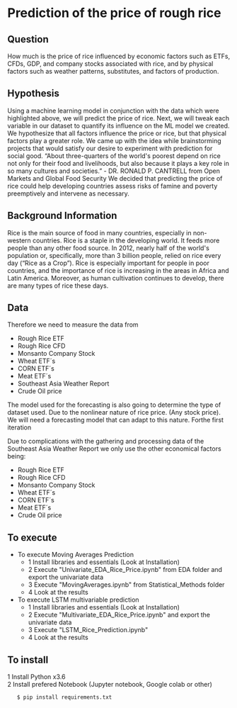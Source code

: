 # Prediction of the price of rough rice

<h2>Question </h2>
How much is the price of rice influenced by economic factors such as ETFs, CFDs, GDP, and company stocks associated with rice, and by physical factors such as weather patterns, substitutes, and factors of production.
<h2>Hypothesis</h2>
Using a machine learning model in conjunction with the data which were highlighted above, we will predict the price of rice. Next, we will tweak each variable in our dataset to quantify its influence on the ML model we created. We hypothesize that all factors influence the price or rice, but that physical factors play a greater role.
We came up with the idea while brainstorming projects that would satisfy our desire to experiment with prediction for social good. 
“About three-quarters of the world's poorest depend on rice not only for their food and livelihoods, but also because it plays a key role in so many cultures and societies.” - DR. RONALD P. CANTRELL from Open Markets and Global Food Security
We decided that predicting the price of rice could help developing countries assess risks of famine and poverty preemptively and intervene as necessary. 

<h2>Background Information</h2>
Rice is the main source of food in many countries, especially in non-western countries. 
Rice is a staple in the developing world. It feeds more people than any other food source. 
In 2012, nearly half of the world's population or, specifically, more than 3 billion people, relied on rice every day (“Rice as a Crop”). 
Rice is especially important for people in poor countries, and the importance of rice is increasing in the areas in Africa and Latin America. 
Moreover, as human cultivation continues to develop, there are many types of rice these days. 

<h2>Data</h2>


Therefore we need to measure the data from
  - Rough Rice ETF
  - Rough Rice CFD
  - Monsanto Company Stock
  - Wheat ETF´s
  - CORN ETF´s
  - Meat ETF´s
  - Southeast Asia Weather Report 
  - Crude Oil price

The model used for the forecasting is also going to determine the type of dataset used. Due to the nonlinear nature of rice price. (Any stock price). We will need a forecasting model that can adapt to this nature. 
Forthe first iteration

Due to complications with the gathering and processing data of the Southeast Asia Weather Report we only use the other economical factors being:

  - Rough Rice ETF
  - Rough Rice CFD
  - Monsanto Company Stock
  - Wheat ETF´s
  - CORN ETF´s
  - Meat ETF´s
  - Crude Oil price

<h2>To execute</h2>


- To execute Moving Averages Prediction
  - 1 Install libraries and essentials (Look at Installation)
  - 2 Execute "Univariate_EDA_Rice_Price.ipynb" from EDA folder and export the univariate data
  - 3 Execute "MovingAverages.ipynb" from Statistical_Methods folder
  - 4 Look at the results
- To execute LSTM multivariable prediction
  - 1 Install libraries and essentials (Look at Installation)
  - 2 Execute "Multivariate_EDA_Rice_Price.ipynb" and export the univariate data
  - 3 Execute "LSTM_Rice_Prediction.ipynb"
  - 4 Look at the results

<h2>To install</h2>
 1 Install Python x3.6 </br>
 2 Install prefered Notebook (Jupyter notebook, Google colab or other)

   ```
      $ pip install requirements.txt
   ```
 
